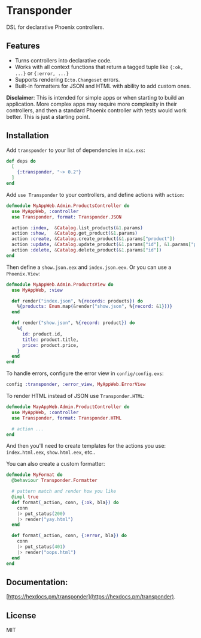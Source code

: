 # Transponder

DSL for declarative Phoenix controllers.

## Features

- Turns controllers into declarative code.
- Works with all context functions that return a tagged tuple like `{:ok, ...}` or `{:error, ...}`
- Supports rendering `Ecto.Changeset` errors.
- Built-in formatters for JSON and HTML with ability to add custom ones.

**Disclaimer**: This is intended for simple apps or when starting to build an application. More complex apps may require more complexity in their controllers, and then a standard Phoenix controller with tests would work better. This is just a starting point.

## Installation

Add `transponder` to your list of dependencies in `mix.exs`:

```elixir
def deps do
  [
    {:transponder, "~> 0.2"}
  ]
end
```

Add `use Transponder` to your controllers, and define actions with `action`:

```elixir
defmodule MyAppWeb.Admin.ProductsController do
  use MyAppWeb, :controller
  use Transponder, format: Transponder.JSON

  action :index,  &Catalog.list_products(&1.params)
  action :show,   &Catalog.get_product(&1.params)
  action :create, &Catalog.create_product(&1.params["product"])
  action :update, &Catalog.update_product(&1.params["id"], &1.params["product"])
  action :delete, &Catalog.delete_product(&1.params["id"])
end
```

Then define a `show.json.eex` and `index.json.eex`. Or you can use a `Phoenix.View`:

```elixir
defmodule MyAppWeb.Admin.ProductsView do
  use MyAppWeb, :view

  def render("index.json", %{records: products}) do
    %{products: Enum.map(&render("show.json", %{record: &1}))}
  end

  def render("show.json", %{record: product}) do
    %{
      id: product.id,
      title: product.title,
      price: product.price,
    }
  end
end
```

To handle errors, configure the error view in `config/config.exs`:

```elixir
config :transponder, :error_view, MyAppWeb.ErrorView
```

To render HTML instead of JSON use `Transponder.HTML`:

```elixir
defmodule MayAppWeb.Admin.ProductController do
  use MyAppWeb, :controller
  use Transponder, format: Transponder.HTML

  # action ...
end
```

And then you'll need to create templates for the actions you use: `index.html.eex`, `show.html.eex`, etc..

You can also create a custom formatter:

```elixir
defmodule MyFormat do
  @behaviour Transponder.Formatter

  # pattern match and render how you like
  @impl true
  def format(_action, conn, {:ok, bla}) do
    conn
    |> put_status(200)
    |> render("yay.html")
  end

  def format(_action, conn, {:error, bla}) do
    conn
    |> put_status(401)
    |> render("oops.html")
  end
end
```

## Documentation:

[https://hexdocs.pm/transponder](https://hexdocs.pm/transponder).

## License

MIT
